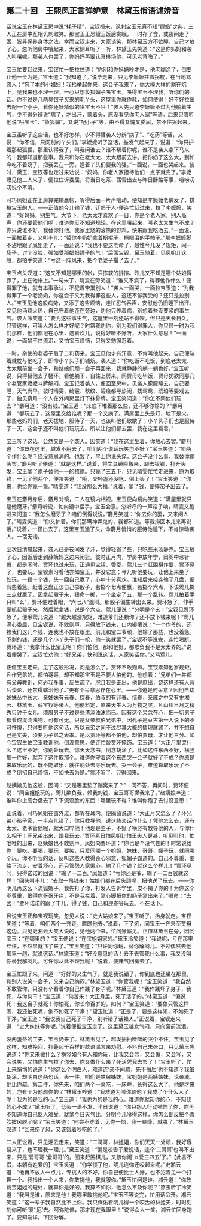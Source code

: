 ## 第二十回　王熙凤正言弹妒意　林黛玉俏语谑娇音

话说宝玉在林黛玉房中说“耗子精”，宝钗撞来，讽刺宝玉元宵不知“绿蜡”之典，三人正在房中互相讥刺取笑。那宝玉正恐黛玉饭后贪眠，一时存了食，或夜间走了困，皆非保养身体之法。幸而宝钗走来，大家谈笑，那林黛玉方不欲睡，自己才放了心。忽听他房中嚷起来，大家侧耳听了一听，林黛玉先笑道：“这是你妈妈和袭人叫嚷呢。那袭人也罢了，你妈妈再要认真排场他，可见老背晦了。”

宝玉忙要赶过来，宝钗忙一把拉住道：“你别和你妈妈吵才是，他老糊涂了，倒要让他一步为是。”宝玉道：“我知道了。”说毕走来，只见李嬷嬷拄着拐棍，在当地骂袭人：“忘了本的小娼妇！我抬举起你来，这会子我来了，你大模大样的躺在炕上，见我来也不理一理。一心只想妆狐媚子哄宝玉，哄得宝玉不理我，听你们的话。你不过是几两臭银子买来的毛丫头，这屋里你就作耗，如何使得！好不好拉出去配一个小子，看你还妖精似的哄宝玉不哄！”袭人先只道李嬷嬷不过为他躺着生气，少不得分辨说“病了，才出汗，蒙着头，原没看见你老人家”等语。后来只管听他说“哄宝玉”，“妆狐媚”，又说“配小子”等，由不得又愧又委屈，禁不住哭起来。

宝玉虽听了这些话，也不好怎样，少不得替袭人分辨“病了”、“吃药”等话，又说：“你不信，只问别的丫头们。”李嬷嬷听了这话，益发气起来了，说道：“你只护着那起狐狸，那里认得我了，叫我问谁去？谁不帮着你呢，谁不是袭人拿下马来的！我都知道那些事。我只和你在老太太、太太跟前去讲。把你奶了这么大，到如今吃不着奶了，把我丢在一旁，逞着丫头们要我的强。”一面说，一面也哭起来。彼时，黛玉、宝钗等也走过来劝说：“妈妈，你老人家担待他们一点子就完了。”李嬷嬷见他二人来了，便拉住诉委屈，将当日吃茶、茜雪出去与昨日酥酪等事，唠唠叨叨说个不清。

可巧凤姐正在上房算完输赢帐，听得后面一片声嚷动，便知是李嬷嬷老病发了，排揎宝玉的人。――正值他今儿输了钱，迁怒于人-便连忙赶过来，拉了李嬷嬷，笑道：“好妈妈，别生气。大节下，老太太才喜欢了一日，你是个老人家，别人高声，你还要管他们呢；难道你反不知道规矩，在这里嚷起来，叫老太太生气不成？你只说谁不好，我替你打他。我家里烧的滚热的野鸡，快来跟我吃酒去。”一面说，一面拉着走，又叫丰儿：“替你李奶奶拿着拐棍子，擦眼泪的手帕子。”那李嬷嬷脚不沾地跟了凤姐走了，一面还说：“我也不要这老命了，越性今儿没了规矩，闹一场子，讨个没脸，强如受那娼妇蹄子的气！”后面宝钗、黛玉随着。见凤姐儿这般，都拍手笑道：“亏这一阵风来，把个老婆子撮了去了。”

宝玉点头叹道：“这又不知是哪里的帐，只拣软的排揎。昨儿又不知是哪个姑娘得罪了，上在他帐上。”一句未了，晴雯在旁笑道：“谁又不疯了，得罪他作什么！便得罪了他，就有本事承认，不犯着带累别人！”袭人一面哭，一面拉宝玉道：“为我得罪了一个老奶奶，你这会子又为我得罪这些人，这还不够我受的？还只是拉别人。”宝玉见他这般病势，又添了这些烦恼，连忙忍气吞声，安慰他仍旧睡下出汗。又见他汤烧火热，自己守着他歪在旁边，劝他只养着病，别想着些没要紧的事生气。袭人冷笑道：“要为这些事生气，这屋里一刻还站不得哩。但只是天长日久，只管这样，可叫人怎么样才好呢？时常我劝你，别为我们得罪人，你只顾一时为我们那样，他们都记在心里，遇着坎儿，说得好听不好听，大家什么意思！”一面说，一面禁不住流泪，又怕宝玉烦恼，只得又勉强忍着。

一时，杂使的老婆子煎了二和药来。宝玉见他才有汗意，不肯叫他起来，自己便端着就枕与他吃了，即命小丫头子们铺炕。袭人道：“你吃饭不吃饭，到底老太太、太太跟前坐一会子，和姑娘们顽一会子再回来，我就静静的躺一躺也好。”宝玉听说，只得替他去了簪环，看他躺下，自往上房来。同贾母吃毕饭，贾母犹欲同那几个老管家嬷嬷斗牌解闷，宝玉记着袭人，便回至房中，见袭人朦朦睡去。自己要睡，天气尚早。彼时晴雯、绮霰、秋纹、碧痕都寻热闹，找鸳鸯、琥珀等耍戏去了，独见麝月一个人在外间房里灯下抹骨牌。宝玉笑问道：“你怎不同他们玩去？”麝月道：“没有钱。”宝玉道：“床底下堆着那么些，还不够你输的？”麝月道：“都玩去了，这屋里交给谁呢？那一个又病了。满屋里上头是灯，地下是火。那些老妈妈们，老天拔地，服侍了一天，也该叫他们歇歇了；小丫头子们也是服侍了一天，这会子还不叫他们玩玩去。所以让他们都去罢，我在这里看着。”

宝玉听了这话，公然又是一个袭人。因笑道：“我在这里坐着，你放心去罢。”麝月道：“你既在这里，越发不用去了，咱们两个说话玩笑岂不好？”宝玉笑道：“咱两个作什么呢？怪没意思满的。也罢了，早上你说头痒，这会子没什么事，我替你篦头罢。”麝月听了便道：“就是这样。”说着，将文具镜匣搬来，卸去钗钏，打开头发，宝玉拿了篦子替他一一的梳篦。只篦了三五下，只见晴雯忙忙走进来，原为取钱，一见了他两个，便冷笑道：“哦，交杯盏还没吃，倒上头了！”宝玉笑道：“你来，也给你篦一篦。”晴雯道：“我没那么大福。”说着，拿了钱，便摔帘子出去了。

宝玉在麝月身后，麝月对镜，二人在镜内相视。宝玉便向镜内笑道：“满屋里就只是他磨牙。”麝月听说，忙向镜中摆手，宝玉会意。忽听呼的一声帘子响，晴雯又跑进来问道：“我怎么磨牙了？咱们倒得说说。”麝月笑道：“你去你的罢，又来问人了。”晴雯笑道：“你又护着。你们那瞒神弄鬼的，我都知道。等我捞回本儿来再说话。”说着，一径出去了。这里宝玉通了头，命麝月悄悄的服侍他睡下，不肯惊动袭人。一宿无话。

至次日清晨起来，袭人已是夜间发了汗，觉得轻省了些，只吃些米汤静养。宝玉放了心，因饭后走到薛姨妈这边来闲逛。彼时正月内，学房中放年学，闺阁中忌针黹，都是闲时。贾环也过来玩，正遇见宝钗、香菱、莺儿三个赶围棋作耍，贾环见了，也要玩。宝钗素习看他亦如宝玉，并没它意；今儿听他要玩，让他上来坐了一处玩。一磊十个钱，头一回自己赢了，心中十分喜欢。谁知后来接连输了几盘，便有些着急。赶着这盘正该自己掷骰子，若掷个七点便赢，若掷个六点，下该莺儿掷三点就赢了。因拿起骰子来，狠命一掷，一个坐定了五，那一个乱转。莺儿拍着手只叫“ㄠ”，贾环便瞪着眼，“六七八”混叫。那骰子偏生转出ㄠ来。贾环急了，伸手便抓起骰子来，然后就拿钱，说是个六点。莺儿便说：“分明是个ㄠ！”宝钗见贾环急了，便瞅莺儿说道：“越大越没规矩，难道爷们还赖你？还不放下钱来呢！”莺儿满心委屈，见宝钗说，不敢则声，只得放下钱来，口内嘟囔说：“一个作爷的，还赖我们这几个钱，连我也不放在眼里。前儿和宝二爷顽，他输了那些，也没着急。下剩的钱，还是几个小丫头子们一抢，他一笑就罢了。”宝钗不等说完，连忙喝断。贾环道：“我拿什么比宝玉呢？你们怕他，都和他好，都欺负我不是太太养的。”说着便哭了。宝钗忙劝他：“好兄弟，快别说这话，人家笑话你。”又骂莺儿。

正值宝玉走来，见了这般形况，问是怎么了。贾环不敢则声。宝钗素知他家规矩，凡作兄弟的，都怕哥哥。却不知那宝玉是不要人怕他的。他想着：“兄弟们一并都有父母教训，何必我多事，反生疏了。况且我是正出，他是庶出，饶这样还有人背后谈论，还禁得辖治他了。”更有个呆意思存在心里。――你道是何呆意？因他自幼姊妹丛中长大，亲姊妹有元春、探春，伯叔的有迎春、惜春，亲戚之中又有史湘云、林黛玉、薛宝钗等诸人。他便料定，原来天生人为万物之灵，凡山川日月之精秀只钟于女儿，须眉男子不过是些渣滓浊沫而已。因有这个呆念在心，把一切男子都看成混沌浊物，可有可无。只是父亲叔伯兄弟中，因孔子是亘古第一人说下的不可忤慢，只得要听他这句话，所以兄弟之间不过尽其大概的情理就罢了，并不想自己是丈夫，须要为子弟之表率。是以贾环等都不怕他，却怕贾母，才让他三分。如今宝钗生怕宝玉教训他，倒没意思，便连忙替贾环掩饰。宝玉道：“大正月里哭什么？这里不好，你别处玩去。你天天念书，倒念胡涂了。比如这件东西不好，横竖那一件好，就弃了这件取那个。难道你守着这个东西哭一会子就好了不成？你原是来取乐玩的，既不能取乐，就往别处去寻乐玩去。哭一会子，难道算取乐玩了不成？倒招自己烦恼，不如快去为是。”贾环听了，只得回来。

赵姨娘见他这般，因问：“又是哪里垫了踹窝来了？”一问不答，再问时，贾环便说：“同宝姐姐玩的，莺儿欺负我，赖我的钱，宝玉哥哥撵我来了。”赵姨娘啐道：谁叫你上高台盘去了？下流没脸的东西！哪里玩不得？谁叫你跑了去讨没意思！“

正说着，可巧凤姐在窗外过，都听在耳内。便隔窗说道：“大正月又怎么了？环兄弟小孩子家，一半点儿错了，你只教导他，说这些淡话作什么！凭他怎么去，还有太太、老爷管他呢，就大口啐他！他现是主子，不好了横竖有教导他的人，与你什么相干！环兄弟出来，跟我玩去。”贾环素日怕凤姐比怕王夫人更甚，听见叫他，忙唯唯的出来，赵姨娘也不敢则声。凤姐向贾环道：“你也是个没气性的！时常说给你：要吃，要喝，要玩，要笑，只爱同哪一个姐姐、妹妹、哥哥、嫂子玩，就同哪个玩。你不听我的话，反叫这些人教得歪心邪意，狐媚子霸道的。自己不尊重，要往下流走，安着坏心，还只管怨人家偏心。输了几个钱？就这么个样儿！”贾环见问，只得诺诺的回说：“输了一二百。”凤姐道：“亏你还是爷，输了一二百钱就这样！”回头叫丰儿：“去取一吊钱来！姑娘们都在后头顽呢，把他送了玩去。――你明儿再这么下流狐媚子，我先打了你，打发人告诉学里，皮不揭了你的！为你这个不尊重，恨得你哥哥牙痒，不是我拦着，窝心脚把你的肠子窝出来了。”喝命：“去罢！”贾环诺诺的跟了丰儿，得了钱，自己和迎春等玩去。不在话下。

且说宝玉正和宝钗玩笑，忽见人说：“史大姑娘来了。”宝玉听了，抬身就走。宝钗笑道：“等着，咱们两个一齐走，瞧瞧他去。”说着，下了炕，同宝玉一齐来至贾母这边。只见史湘云大笑大说的，见他两个来，忙问好厮见。正值林黛玉在旁，因问宝玉：“在哪里的？”宝玉便说：“在宝姐姐家的。”黛玉冷笑道：“我说呢，亏在那里绊住，不然早就飞了来了。”宝玉笑道：“只许同你玩，替你解闷儿。不过偶然去他那里一趟，就说这话。”林黛玉道：“好没意思的话！去不去管我什么事，我又没叫你替我解闷儿。可许你从此不理我呢！”说着，便赌气回房去了。

宝玉忙跟了来，问道：“好好的又生气了。就是我说错了，你到底也还坐在那里，和别人说笑一会子，又来自己纳闷。”林黛玉道：“你管我呢！”宝玉笑道：“我自然不敢管你，只没有个看着你自己作践了身子呢。”林黛玉道：“我作践坏了身子，我死，与你何干！”宝玉道：“何苦来！大正月里，死了活了的。”林黛玉道：“偏说死！我这会子就死！你怕死，你长命百岁的，如何？”宝玉笑道：“要象只管这样闹，我还怕死呢，倒不如死了干净！”黛玉忙道：“正是了，要是这样闹，不如死了干净。”宝玉道：“我说我自己死了干净，别听错了话赖人。”正说着，宝钗走来道：“史大妹妹等你呢。”说着便推宝玉走了。这里黛玉越发气闷，只向窗前流泪。

没两盏茶的工夫，宝玉仍来了。林黛玉见了，越发抽抽噎噎的哭个不住。宝玉见了这样，知难挽回，打叠起千百样的款语温言来劝慰。不料自己未张口，只见黛玉先说道：“你又来做什么？横竖如今有人和你玩，比我又会念，又会做，又会写，又会说笑，又怕你生气拉了你去，你又做什么来？死活凭我去罢了！”宝玉听了，忙上来悄悄的说道：“你这么个明白人，难道连‘亲不间疏，先不僭后’也不知道？我虽胡涂，却明白这两句话。头一件，咱们是姑舅姊妹，宝姐姐是两姨姊妹，论亲戚，他比你疏。第二件，你先来，咱们两个一桌吃，一床睡，长得这么大了。他是才来的，岂有个为他疏你的？”林黛玉啐道：“我难道为叫你疏他？我成了个什么人了呢！我为的是我的心。”宝玉道：“我也为的是我的心。难道你就知你的心，不知我的心不成？”黛玉听了，低头一语不发，半日说道：“你只怨人行动嗔怪了你，你再不知道你自己怄人难受。就拿今日天气比，分明今儿冷得这样，你怎么倒反把个青肷披风脱了呢？”宝玉笑道：“何尝不穿着，见你一恼，我一暴燥，就脱了。”林黛玉叹道：“回来伤了风，又该饿着吵吃的了。”

二人正说着，只见湘云走来，笑道：“二哥哥，林姐姐，你们天天一处顽，我好容易来了，也不理我一理儿。”黛玉笑道：“偏是咬舌子爱说话，连个‘二哥哥’也叫不出来，只是‘爱哥哥’‘爱哥哥’的。回来赶围棋儿，又该你闹‘ㄠ爱三四五’了。”【此言不假，本朝有姓爱的】宝玉笑道：“你学惯了他，明儿连你还咬起来呢。”史湘云道：“他再不放人一点儿，专挑人的不好。你自己便比世人好，也不犯着见一个打趣一个。我指出一个人来，你敢挑他，我就服你。”黛玉忙问是谁。湘云道：“你敢挑宝姐姐的短处，就算你是好的。我算不如你，他怎么不及你呢？”黛玉听了冷笑道：“我当是谁，原来是他！我哪里敢挑他呢。”宝玉不等说完，忙用话岔开。湘云笑道：“这一辈子我自然比不上你。我只保佑着明儿得一个咬舌的林姐夫，时时刻刻你可听‘爱’‘厄’去。阿弥陀佛，那才现在我眼里！”说得众人一笑，湘云忙回身跑了。要知端详，下回分解。
